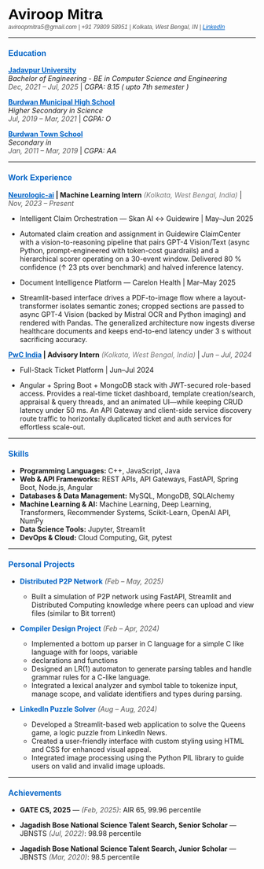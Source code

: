 <h1 style="margin-bottom:0; font-size:30px; font-family:Arial, Helvetica, sans-serif; color:#000;">Aviroop Mitra</h1>
<p style="margin-top:2px; font-size:12px; font-style:italic; font-family:Arial, Helvetica, sans-serif; color:#555;">
  aviroopmitra5@gmail.com | +91 79809 58951 | Kolkata, West Bengal, IN | <a href="https://www.linkedin.com/in/aviroopmitra071003" style="color:#0063c6; text-decoration:underline;">LinkedIn</a>
</p>

<hr/>



### <span style="font-family:Arial, Helvetica, sans-serif; font-size:16px; font-weight:bold; color:#0063c6;">Education</span>

**<span style="color:#0063c6;"><span style="color:#0063c6; text-decoration:underline;">Jadavpur University</span></span>**  
<em>Bachelor of Engineering - BE in Computer Science and Engineering</em>  
<em style="color:#555;">Dec, 2021 – Jul, 2025</em> | <em>CGPA: 8.15 ( upto 7th semester )</em>


**<span style="color:#0063c6;"><span style="color:#0063c6; text-decoration:underline;">Burdwan Municipal High School</span></span>**  
<em>Higher Secondary  in Science</em>  
<em style="color:#555;">Jul, 2019 – Mar, 2021</em> | <em>CGPA: O</em>


**<span style="color:#0063c6;"><span style="color:#0063c6; text-decoration:underline;">Burdwan Town School</span></span>**  
<em>Secondary in </em>  
<em style="color:#555;">Jan, 2011 – Mar, 2019</em> | <em>CGPA: AA</em>


<hr/>

### <span style="font-family:Arial, Helvetica, sans-serif; font-size:16px; font-weight:bold; color:#0063c6;">Work Experience</span>

**<span style="color:#0063c6;"><span style="color:#0063c6; text-decoration:underline;">Neurologic-ai</span></span> | Machine Learning Intern** <em style="color:#777;">(Kolkata, West Bengal, India)</em> | <em style="color:#555;">Nov, 2023 – Present</em>

- Intelligent Claim Orchestration — Skan AI ↔ Guidewire | May–Jun 2025

- Automated claim creation and assignment in Guidewire ClaimCenter with a vision-to-reasoning pipeline that pairs GPT-4 Vision/Text (async Python, prompt-engineered with token-cost guardrails) and a hierarchical scorer operating on a 30-event window. Delivered 80 % confidence (↑ 23 pts over benchmark) and halved inference latency.

- Document Intelligence Platform — Carelon Health | Mar–May 2025

- Streamlit-based interface drives a PDF-to-image flow where a layout-transformer isolates semantic zones; cropped sections are passed to async GPT-4 Vision (backed by Mistral OCR and Python imaging) and rendered with Pandas. The generalized architecture now ingests diverse healthcare documents and keeps end-to-end latency under 3 s without sacrificing accuracy.


**<span style="color:#0063c6;"><span style="color:#0063c6; text-decoration:underline;">PwC India</span></span> | Advisory Intern** <em style="color:#777;">(Kolkata, West Bengal, India)</em> | <em style="color:#555;">Jun – Jul, 2024</em>

- Full-Stack Ticket Platform | Jun–Jul 2024

- Angular + Spring Boot + MongoDB stack with JWT-secured role-based access. Provides a real-time ticket dashboard, template creation/search, appraisal & query threads, and an animated UI—while keeping CRUD latency under 50 ms. An API Gateway and client-side service discovery route traffic to horizontally duplicated ticket and auth services for effortless scale-out.


<hr/>

### <span style="font-family:Arial, Helvetica, sans-serif; font-size:16px; font-weight:bold; color:#0063c6;">Skills</span>
- **Programming Languages:** C++, JavaScript, Java
- **Web & API Frameworks:** REST APIs, API Gateways, FastAPI, Spring Boot, Node.js, Angular
- **Databases & Data Management:** MySQL, MongoDB, SQLAlchemy
- **Machine Learning & AI:** Machine Learning, Deep Learning, Transformers, Recommender Systems, Scikit-Learn, OpenAI API, NumPy
- **Data Science Tools:** Jupyter, Streamlit
- **DevOps & Cloud:** Cloud Computing, Git, pytest

<hr/>

### <span style="font-family:Arial, Helvetica, sans-serif; font-size:16px; font-weight:bold; color:#0063c6;">Personal Projects</span>

- **<span style="color:#0063c6;">Distributed P2P Network</span>** <em style="color:#555;">(Feb – May, 2025)</em>
  - Built a simulation of P2P network using FastAPI, Streamlit and Distributed Computing knowledge where peers can upload and view files (similar to Bit torrent)


- **<span style="color:#0063c6;">Compiler Design Project</span>** <em style="color:#555;">(Feb – Apr, 2024)</em>
  - Implemented a bottom up parser in C language for a simple C like language with for loops, variable
  - declarations and functions
  - Designed an LR(1) automaton to generate parsing tables and handle grammar rules for a C-like language.
  - Integrated a lexical analyzer and symbol table to tokenize input, manage scope, and validate identifiers and types during parsing.


- **<span style="color:#0063c6;">LinkedIn Puzzle Solver</span>** <em style="color:#555;">(Aug – Aug, 2024)</em>
  - Developed a Streamlit-based web application to solve the Queens game, a logic puzzle from LinkedIn News.
  - Created a user-friendly interface with custom styling using HTML and CSS for enhanced visual appeal.
  - Integrated image processing using the Python PIL library to guide users on valid and invalid image uploads.


<hr/>

### <span style="font-family:Arial, Helvetica, sans-serif; font-size:16px; font-weight:bold; color:#0063c6;">Achievements</span>

- **GATE CS, 2025** —  <em style="color:#555;">(Feb, 2025)</em>: AIR 65, 99.96 percentile

- **Jagadish Bose National Science Talent Search, Senior Scholar** — JBNSTS <em style="color:#555;">(Jul, 2022)</em>: 98.98 percentile

- **Jagadish Bose National Science Talent Search, Junior Scholar** — JBNSTS <em style="color:#555;">(Mar, 2020)</em>: 98.5 percentile
 